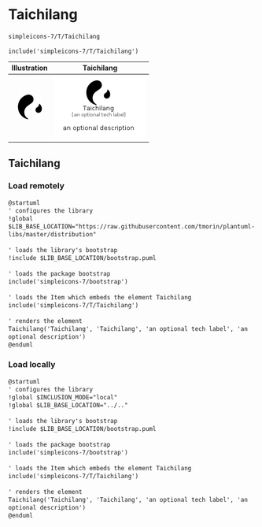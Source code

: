 # Taichilang


```text
simpleicons-7/T/Taichilang
```

```text
include('simpleicons-7/T/Taichilang')
```



| Illustration | Taichilang |
| :---: | :---: |
| ![illustration for Illustration](../../simpleicons-7/T/Taichilang.png) | ![illustration for Taichilang](../../simpleicons-7/T/Taichilang.Local.png) |




## Taichilang

### Load remotely
```plantuml
@startuml
' configures the library
!global $LIB_BASE_LOCATION="https://raw.githubusercontent.com/tmorin/plantuml-libs/master/distribution"

' loads the library's bootstrap
!include $LIB_BASE_LOCATION/bootstrap.puml

' loads the package bootstrap
include('simpleicons-7/bootstrap')

' loads the Item which embeds the element Taichilang
include('simpleicons-7/T/Taichilang')

' renders the element
Taichilang('Taichilang', 'Taichilang', 'an optional tech label', 'an optional description')
@enduml
```

### Load locally
```plantuml
@startuml
' configures the library
!global $INCLUSION_MODE="local"
!global $LIB_BASE_LOCATION="../.."

' loads the library's bootstrap
!include $LIB_BASE_LOCATION/bootstrap.puml

' loads the package bootstrap
include('simpleicons-7/bootstrap')

' loads the Item which embeds the element Taichilang
include('simpleicons-7/T/Taichilang')

' renders the element
Taichilang('Taichilang', 'Taichilang', 'an optional tech label', 'an optional description')
@enduml
```

